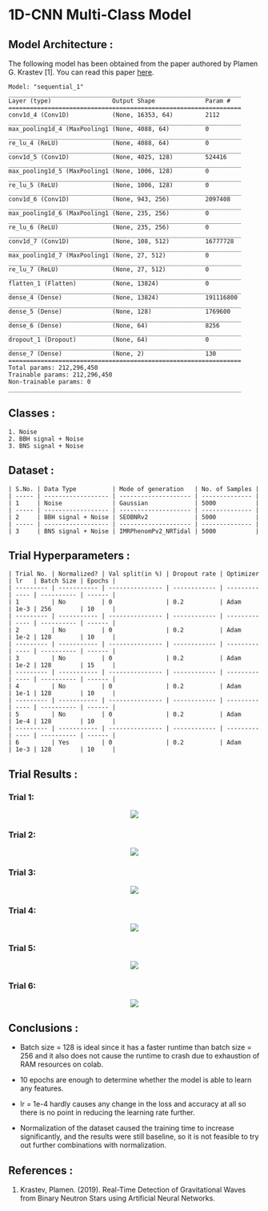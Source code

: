 # 1D-CNN Multi-Class Model

## Model Architecture :
The following model has been obtained from the paper authored by Plamen G. Krastev [1]. You can read this paper [here](/Literature%20Review/Classification/1D-CNN/krastev_1.pdf).
``` 
Model: "sequential_1"
_________________________________________________________________
Layer (type)                 Output Shape              Param #   
=================================================================
conv1d_4 (Conv1D)            (None, 16353, 64)         2112      
_________________________________________________________________
max_pooling1d_4 (MaxPooling1 (None, 4088, 64)          0         
_________________________________________________________________
re_lu_4 (ReLU)               (None, 4088, 64)          0         
_________________________________________________________________
conv1d_5 (Conv1D)            (None, 4025, 128)         524416    
_________________________________________________________________
max_pooling1d_5 (MaxPooling1 (None, 1006, 128)         0         
_________________________________________________________________
re_lu_5 (ReLU)               (None, 1006, 128)         0         
_________________________________________________________________
conv1d_6 (Conv1D)            (None, 943, 256)          2097408   
_________________________________________________________________
max_pooling1d_6 (MaxPooling1 (None, 235, 256)          0         
_________________________________________________________________
re_lu_6 (ReLU)               (None, 235, 256)          0         
_________________________________________________________________
conv1d_7 (Conv1D)            (None, 108, 512)          16777728  
_________________________________________________________________
max_pooling1d_7 (MaxPooling1 (None, 27, 512)           0         
_________________________________________________________________
re_lu_7 (ReLU)               (None, 27, 512)           0         
_________________________________________________________________
flatten_1 (Flatten)          (None, 13824)             0         
_________________________________________________________________
dense_4 (Dense)              (None, 13824)             191116800 
_________________________________________________________________
dense_5 (Dense)              (None, 128)               1769600   
_________________________________________________________________
dense_6 (Dense)              (None, 64)                8256      
_________________________________________________________________
dropout_1 (Dropout)          (None, 64)                0         
_________________________________________________________________
dense_7 (Dense)              (None, 2)                 130       
=================================================================
Total params: 212,296,450
Trainable params: 212,296,450
Non-trainable params: 0
_________________________________________________________________
```

## Classes :
```
1. Noise 
2. BBH signal + Noise
3. BNS signal + Noise
```

## Dataset :
```
| S.No. | Data Type          | Mode of generation   | No. of Samples |
| ----- | ------------------ | -------------------- | -------------- |
| 1     | Noise              | Gaussian             | 5000           |
| ----- | ------------------ | -------------------- | -------------- |
| 2     | BBH signal + Noise | SEOBNRv2             | 5000           |
| ----- | ------------------ | -------------------- | -------------- |
| 3     | BNS signal + Noise | IMRPhenomPv2_NRTidal | 5000           |
```

## Trial Hyperparameters :
```
| Trial No. | Normalized? | Val split(in %) | Dropout rate | Optimizer | lr   | Batch Size | Epochs |
| --------- | ----------- | --------------- | ------------ | --------- | ---- | ---------- | ------ |
| 1         | No          | 0               | 0.2          | Adam      | 1e-3 | 256        | 10     |
| --------- | ----------- | --------------- | ------------ | --------- | ---- | ---------- | ------ |
| 2         | No          | 0               | 0.2          | Adam      | 1e-2 | 128        | 10     |
| --------- | ----------- | --------------- | ------------ | --------- | ---- | ---------- | ------ |
| 3         | No          | 0               | 0.2          | Adam      | 1e-2 | 128        | 15     |
| --------- | ----------- | --------------- | ------------ | --------- | ---- | ---------- | ------ |
| 4         | No          | 0               | 0.2          | Adam      | 1e-1 | 128        | 10     |
| --------- | ----------- | --------------- | ------------ | --------- | ---- | ---------- | ------ |
| 5         | No          | 0               | 0.2          | Adam      | 1e-4 | 128        | 10     |
| --------- | ----------- | --------------- | ------------ | --------- | ---- | ---------- | ------ |
| 6         | Yes         | 0               | 0.2          | Adam      | 1e-3 | 128        | 10     |
```

## Trial Results :
### Trial 1:
<p align="center"> <img src="screenshots/1dcnn_multi_class_model_21.png"> </p>

### Trial 2:
<p align="center"> <img src="screenshots/1dcnn_multi_class_model_22.png"> </p>

### Trial 3:
<p align="center"> <img src="screenshots/1dcnn_multi_class_model_23.png"> </p>

### Trial 4:
<p align="center"> <img src="screenshots/1dcnn_multi_class_model_24.png"> </p>

### Trial 5:
<p align="center"> <img src="screenshots/1dcnn_multi_class_model_25.png"> </p>

### Trial 6:
<p align="center"> <img src="screenshots/1dcnn_multi_class_model_26.png"> </p>

## Conclusions :

+ <p> Batch size = 128 is ideal since it has a faster runtime than batch size = 256 and it also does not cause the runtime  to crash due to exhaustion of RAM resources on colab. </p>
+ <p> 10 epochs are enough to determine whether the model is able to learn any features. </p>
+ <p> lr = 1e-4 hardly causes any change in the loss and accuracy at all so there is no point in reducing the learning rate further. </p>
+ <p> Normalization of the dataset caused the training time to increase significantly, and the results were still baseline, so it is not feasible to try out further combinations with normalization. </p>

## References :
1. <p>Krastev, Plamen. (2019). Real-Time Detection of Gravitational Waves from Binary Neutron Stars using Artificial Neural Networks. </p>


